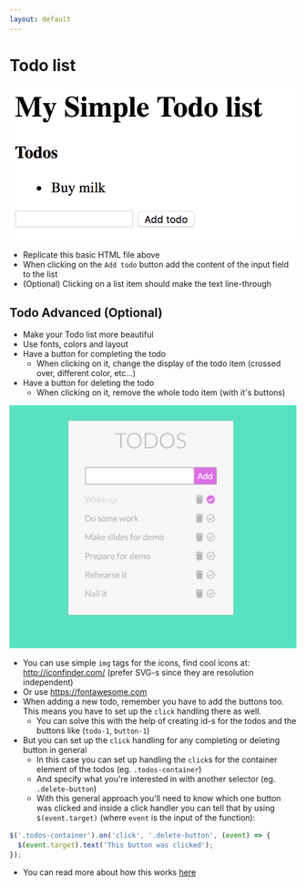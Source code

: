 ```yaml
---
layout: default
---
```

# Todo list

![Todo list](../assets/todo.png)

- Replicate this basic HTML file above
- When clicking on the `Add todo` button add the content of the input field to the list
- (Optional) Clicking on a list item should make the text line-through

## Todo Advanced (Optional)

- Make your Todo list more beautiful
- Use fonts, colors and layout
- Have a button for completing the todo
  - When clicking on it, change the display of the todo item (crossed over, different color, etc...)
- Have a button for deleting the todo
  - When clicking on it, remove the whole todo item (with it's buttons)

![Advanced todo list](../assets/todos-advanced.png)

- You can use simple `img` tags for the icons, find cool icons at: http://iconfinder.com/ (prefer SVG-s since they are resolution independent)
- Or use https://fontawesome.com
- When adding a new todo, remember you have to add the buttons too. This means you have to set up the `click` handling there as well.
  - You can solve this with the help of creating id-s for the todos and the buttons like (`todo-1`, `button-1`)
- But you can set up the `click` handling for any completing or deleting button in general
  - In this case you can set up handling the `click`s for the container element of the todos (eg. `.todos-container`)
  - And specify what you're interested in with another selector (eg. `.delete-button`)
  - With this general approach you'll need to know which one button was clicked and
    inside a click handler you can tell that by using `$(event.target)` (where `event` is the input of the function):

```js
$('.todos-container').on('click', '.delete-button', (event) => {
  $(event.target).text('This button was clicked');
});
```

- You can read more about how this works [here](https://api.jquery.com/on/)
